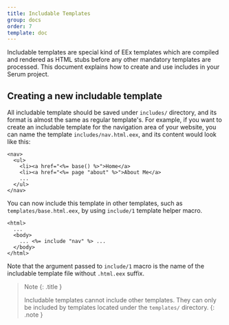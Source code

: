 ```yaml
---
title: Includable Templates
group: docs
order: 7
template: doc
---
```


Includable templates are special kind of EEx templates which are compiled and
rendered as HTML stubs before any other mandatory templates are processed. This
document explains how to create and use includes in your Serum project.

## Creating a new includable template

All includable template should be saved under `includes/` directory, and its
format is almost the same as regular template's. For example, if you want to
create an includable template for the navigation area of your website, you can
name the template `includes/nav.html.eex`, and its content would look like this:

```
<nav>
  <ul>
    <li><a href="<%= base() %>">Home</a>
    <li><a href="<%= page "about" %>">About Me</a>
    ...
  </ul>
</nav>
```

You can now include this template in other templates, such as
`templates/base.html.eex`, by using `include/1` template helper macro.

```
<html>
  ...
  <body>
    ... <%= include "nav" %> ...
  </body>
</html>
```

Note that the argument passed to `include/1` macro is the name of the includable
template file without `.html.eex` suffix.

> Note
> {: .title }
>
> Includable templates cannot include other templates. They can only be
> included by templates located under the `templates/` directory.
{: .note }
